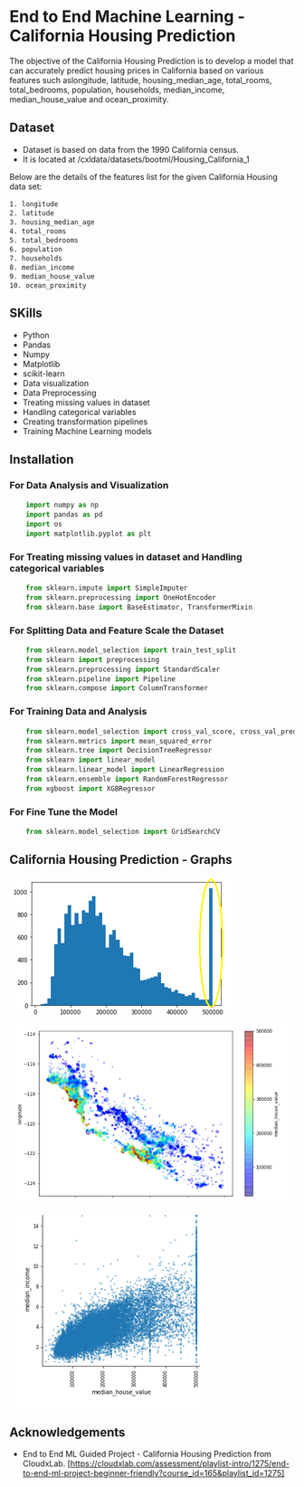 
# End to End Machine Learning - California Housing Prediction
The objective of the California Housing Prediction is to develop a model that can accurately predict housing prices in California based on various features such aslongitude, latitude,	housing_median_age, total_rooms, total_bedrooms, population, households, median_income, median_house_value and ocean_proximity.

## Dataset
- Dataset is based on data from the 1990 California census.
- It is located at /cxldata/datasets/bootml/Housing_California_1

Below are the details of the features list for the given California Housing data set:

    1. longitude	
    2. latitude	
    3. housing_median_age	
    4. total_rooms	
    5. total_bedrooms	
    6. population	
    7. households	
    8. median_income	
    9. median_house_value	
    10. ocean_proximity

## SKills

- Python
- Pandas
- Numpy
- Matplotlib
- scikit-learn
- Data visualization
- Data Preprocessing
- Treating missing values in dataset
- Handling categorical variables
- Creating transformation pipelines
- Training Machine Learning models


## Installation
### For Data Analysis and Visualization
```python
    import numpy as np
    import pandas as pd
    import os
    import matplotlib.pyplot as plt
```
### For Treating missing values in dataset and Handling categorical variables
```python
    from sklearn.impute import SimpleImputer
    from sklearn.preprocessing import OneHotEncoder
    from sklearn.base import BaseEstimator, TransformerMixin
```
### For Splitting Data and Feature Scale the Dataset
```python
    from sklearn.model_selection import train_test_split
    from sklearn import preprocessing
    from sklearn.preprocessing import StandardScaler
    from sklearn.pipeline import Pipeline
    from sklearn.compose import ColumnTransformer

```
### For Training Data and Analysis
```python
    from sklearn.model_selection import cross_val_score, cross_val_predict
    from sklearn.metrics import mean_squared_error
    from sklearn.tree import DecisionTreeRegressor
    from sklearn import linear_model
    from sklearn.linear_model import LinearRegression
    from sklearn.ensemble import RandomForestRegressor
    from xgboost import XGBRegressor
```
### For Fine Tune the Model
```python
    from sklearn.model_selection import GridSearchCV
 ```
## California Housing Prediction - Graphs

![Graph](https://github.com/rachanabv07/Data-Science-AI-ML-and-Data-Engineering-End-to-End-Projects-during-course/blob/main/End%20to%20End%20Machine%20Learning%20Projects/%20Supervised%20-%20Regression%20ML%20type/California%20Housing%20Prediction/Graphs/H.PNG)

![Graph](https://github.com/rachanabv07/Data-Science-AI-ML-and-Data-Engineering-End-to-End-Projects-during-course/blob/main/End%20to%20End%20Machine%20Learning%20Projects/%20Supervised%20-%20Regression%20ML%20type/California%20Housing%20Prediction/Graphs/Housing.PNG)

![Graph](https://github.com/rachanabv07/Data-Science-AI-ML-and-Data-Engineering-End-to-End-Projects-during-course/blob/main/End%20to%20End%20Machine%20Learning%20Projects/%20Supervised%20-%20Regression%20ML%20type/California%20Housing%20Prediction/Graphs/Hu.PNG)

## Acknowledgements

 - End to End ML Guided Project - California Housing Prediction from CloudxLab. [https://cloudxlab.com/assessment/playlist-intro/1275/end-to-end-ml-project-beginner-friendly?course_id=165&playlist_id=1275]
